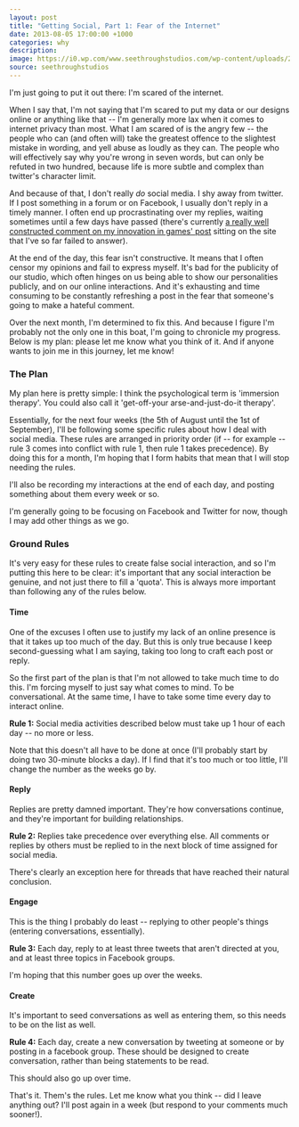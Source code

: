 ```yaml
---
layout: post
title: "Getting Social, Part 1: Fear of the Internet"
date: 2013-08-05 17:00:00 +1000
categories: why
description:
image: https://i0.wp.com/www.seethroughstudios.com/wp-content/uploads/2013/08/Afraid_of_Twitter.jpeg?w=360
source: seethroughstudios
---
```

I'm just going to put it out there: I'm scared of the internet.

When I say that, I'm not saying that I'm scared to put my data or our designs online or anything like that -- I'm generally more lax when it comes to internet privacy than most. What I am scared of is the angry few -- the people who can (and often will) take the greatest offence to the slightest mistake in wording, and yell abuse as loudly as they can. The people who will effectively say why you're wrong in seven words, but can only be refuted in two hundred, because life is more subtle and complex than twitter's character limit.

And because of that, I don't really *do* social media. I shy away from twitter. If I post something in a forum or on Facebook, I usually don't reply in a timely manner. I often end up procrastinating over my replies, waiting sometimes until a few days have passed (there's currently [a really well constructed comment on my innovation in games' post](/why/2013/07/20/innovations-in-games.html) sitting on the site that I've so far failed to answer).

At the end of the day, this fear isn't constructive. It means that I often censor my opinions and fail to express myself. It's bad for the publicity of our studio, which often hinges on us being able to show our personalities publicly, and on our online interactions. And it's exhausting and time consuming to be constantly refreshing a post in the fear that someone's going to make a hateful comment.

Over the next month, I'm determined to fix this. And because I figure I'm probably not the only one in this boat, I'm going to chronicle my progress. Below is my plan: please let me know what you think of it. And if anyone wants to join me in this journey, let me know!

### The Plan

My plan here is pretty simple: I think the psychological term is 'immersion therapy'. You could also call it 'get-off-your arse-and-just-do-it therapy'.

Essentially, for the next four weeks (the 5th of August until the 1st of September), I'll be following some specific rules about how I deal with social media. These rules are arranged in priority order (if -- for example -- rule 3 comes into conflict with rule 1, then rule 1 takes precedence). By doing this for a month, I'm hoping that I form habits that mean that I will stop needing the rules.

I'll also be recording my interactions at the end of each day, and posting something about them every week or so.

I'm generally going to be focusing on Facebook and Twitter for now, though I may add other things as we go.

### Ground Rules

It's very easy for these rules to create false social interaction, and so I'm putting this here to be clear: it's important that any social interaction be genuine, and not just there to fill a 'quota'. This is always more important than following any of the rules below.

#### Time

One of the excuses I often use to justify my lack of an online presence is that it takes up too much of the day. But this is only true because I keep second-guessing what I am saying, taking too long to craft each post or reply.

So the first part of the plan is that I'm not allowed to take much time to do this. I'm forcing myself to just say what comes to mind. To be conversational. At the same time, I have to take some time every day to interact online.

**Rule 1:** Social media activities described below must take up 1 hour of each day -- no more or less.

Note that this doesn't all have to be done at once (I'll probably start by doing two 30-minute blocks a day). If I find that it's too much or too little, I'll change the number as the weeks go by.

#### Reply

Replies are pretty damned important. They're how conversations continue, and they're important for building relationships.

**Rule 2:** Replies take precedence over everything else. All comments or replies by others must be replied to in the next block of time assigned for social media.

There's clearly an exception here for threads that have reached their natural conclusion.

#### Engage

This is the thing I probably do least -- replying to other people's things (entering conversations, essentially).

**Rule 3:** Each day, reply to at least three tweets that aren't directed at you, and at least three topics in Facebook groups.

I'm hoping that this number goes up over the weeks.

#### Create

It's important to seed conversations as well as entering them, so this needs to be on the list as well.

**Rule 4:** Each day, create a new conversation by tweeting at someone or by posting in a facebook group. These should be designed to create conversation, rather than being statements to be read.

This should also go up over time.

That's it. Them's the rules. Let me know what you think -- did I leave anything out? I'll post again in a week (but respond to your comments much sooner!).
